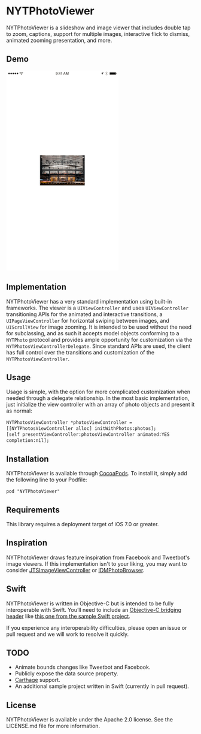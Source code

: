 # NYTPhotoViewer

NYTPhotoViewer is a slideshow and image viewer that includes double tap to zoom, captions, support for multiple images, interactive flick to dismiss, animated zooming presentation, and more. 

## Demo

![Demo GIF](Images/photo_viewer.gif)

## Implementation

NYTPhotoViewer has a very standard implementation using built-in frameworks. The viewer is a `UIViewController` and uses `UIViewController` transitioning APIs for the animated and interactive transitions, a `UIPageViewController` for horizontal swiping between images, and `UIScrollView` for image zooming. It is intended to be used without the need for subclassing, and as such it accepts model objects conforming to a `NYTPhoto` protocol and provides ample opportunity for customization via the `NYTPhotosViewControllerDelegate`. Since standard APIs are used, the client has full control over the transitions and customization of the `NYTPhotosViewController`.

## Usage

Usage is simple, with the option for more complicated customization when needed through a delegate relationship. In the most basic implementation, just initialize the view controller with an array of photo objects and present it as normal:

```objc
NYTPhotosViewController *photosViewController = [[NYTPhotosViewController alloc] initWithPhotos:photos];
[self presentViewController:photosViewController animated:YES completion:nil];
```

## Installation

NYTPhotoViewer is available through [CocoaPods](http://cocoapods.org). To install
it, simply add the following line to your Podfile:

    pod "NYTPhotoViewer"

## Requirements

This library requires a deployment target of iOS 7.0 or greater.

## Inspiration

NYTPhotoViewer draws feature inspiration from Facebook and Tweetbot's image viewers. If this implementation isn't to your liking, you may want to consider [JTSImageViewController](https://github.com/jaredsinclair/JTSImageViewController) or [IDMPhotoBrowser](https://github.com/ideaismobile/IDMPhotoBrowser).

## Swift

NYTPhotoViewer is written in Objective-C but is intended to be fully interoperable with Swift. You’ll need to include an [Objective-C bridging header](https://developer.apple.com/library/ios/documentation/Swift/Conceptual/BuildingCocoaApps/MixandMatch.html) like [this one from the sample Swift project](Example/NYTPhotoViewer-Swift/NYTPhotoViewer-Swift-Bridging-Header.h).

If you experience any interoperability difficulties, please open an issue or pull request and we will work to resolve it quickly.

## TODO

* Animate bounds changes like Tweetbot and Facebook.
* Publicly expose the data source property.
* [Carthage](https://github.com/Carthage/Carthage) support.
* An additional sample project written in Swift (currently in pull request).

## License

NYTPhotoViewer is available under the Apache 2.0 license. See the LICENSE.md file for more information.
